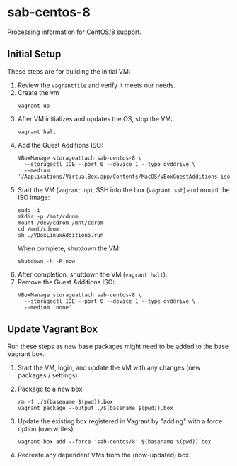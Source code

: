 sab-centos-8
============
Processing information for CentOS/8 support.

Initial Setup
-------------
These steps are for building the initial VM:
1. Review the `Vagrantfile` and verify it meets our needs.
1. Create the vm
    ```
    vagrant up
    ```
1. After VM initializes and updates the OS, stop the VM:
    ```
    vagrant halt
    ```
1. Add the Guest Additions ISO:
    ```
    VBoxManage storageattach sab-centos-8 \
      --storagectl IDE --port 0 --device 1 --type dvddrive \
      --medium '/Applications/VirtualBox.app/Contents/MacOS/VBoxGuestAdditions.iso'
    ```
1. Start the VM (`vagrant up`), SSH into the box (`vagrant ssh`) and mount the ISO image:
    ```
    sudo -i
    mkdir -p /mnt/cdrom
    mount /dev/cdrom /mnt/cdrom
    cd /mnt/cdrom
    sh ./VBoxLinuxAdditions.run
    ```
    When complete, shutdown the VM:
    ```
    shutdown -h -P now
    ```
1. After completion, shutdown the VM (`vagrant halt`).
1. Remove the Guest Additions ISO:
    ```
    VBoxManage storageattach sab-centos-8 \
      --storagectl IDE --port 0 --device 1 --type dvddrive \
      --medium 'none'
    ```

Update Vagrant Box
------------------
Run these steps as new base packages might need to be added to the base Vagrant box.

1. Start the VM, login, and update the VM with any changes (new packages / settings)

1. Package to a new box:
    ```
    rm -f ./$(basename $(pwd)).box
    vagrant package --output ./$(basename $(pwd)).box
    ```
1. Update the existing box registered in Vagrant by "adding" with a force option (overwrites):
    ```
   vagrant box add --force 'sab-centos/8' $(basename $(pwd)).box
    ```
1. Recreate any dependent VMs from the (now-updated) box.

